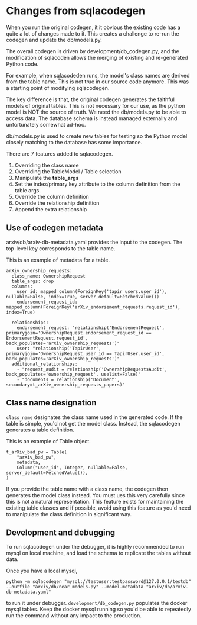 # Changes from sqlacodegen

When you run the original codegen, it it obvious the existing code has a quite a lot of changes made to it.
This creates a challenge to re-run the codegen and update the db/models.py. 

The overall codegen is driven by development/db_codegen.py, and the modification of sqlacoden allows the 
merging of existing and re-generated Python code.

For example, when sqlacodeden runs, the model's class names are derived from the table name. This is not true
in our source code anymore. This was a starting point of modifying sqlacodegen.

The key difference is that, the original codegen generates the faithful models of original tables. This is not 
necessary for our use, as the python model is NOT the source of truth. 
We need the db/models.py to be able to access data. 
The database schema is instead managed externally and unfortunately somewhat ad-hoc. 

db/models.py is used to create new tables for testing so the Python model closely matching to the database has 
some importance.

There are 7 features added to sqlacodegen. 

1. Overriding the class name
2. Overriding the TableModel / Table selection
3. Manipulate the __table_args__
4. Set the index/primary key attribute to the column definition from the table args.
5. Override the column definition
6. Override the relationship definition
7. Append the extra relationship

## Use of codegen metadata

arxiv/db/arxiv-db-metadata.yaml provides the input to the codegen.
The top-level key corresponds to the table name.

This is an example of metadata for a table.

    arXiv_ownership_requests:
      class_name: OwnershipRequest
      table_args: drop
      columns:
        user_id: mapped_column(ForeignKey('tapir_users.user_id'), nullable=False, index=True, server_default=FetchedValue())
        endorsement_request_id: mapped_column(ForeignKey('arXiv_endorsement_requests.request_id'), index=True)
    
      relationships:
        endorsement_request: "relationship('EndorsementRequest', primaryjoin='OwnershipRequest.endorsement_request_id == EndorsementRequest.request_id', back_populates='arXiv_ownership_requests')"
        user: "relationship('TapirUser', primaryjoin='OwnershipRequest.user_id == TapirUser.user_id', back_populates='arXiv_ownership_requests')"
      additional_relationships:
        - "request_audit = relationship('OwnershipRequestsAudit', back_populates='ownership_request', uselist=False)"
        - "documents = relationship('Document', secondary=t_arXiv_ownership_requests_papers)"


## Class name designation

`class_name` designates the class name used in the generated code. If the table is simple, you'd not get 
the model class. Instead, the sqlacodegen generates a table definition. 

This is an example of Table object. 

    t_arXiv_bad_pw = Table(
        "arXiv_bad_pw",
        metadata,
        Column("user_id", Integer, nullable=False, server_default=FetchedValue()),
    )

If you provide the table name with a class name, the codegen then generates the model class instead. 
You must ues this very carefully since this is not a natural representation. This feature exists for maintaining
the existing table classes and if possible, avoid using this feature as you'd need to manipulate the class definition
in significant way. 


## Development and debugging

To run sqlacodegen under the debugger, it is highly recommended to run mysql on local machine, and load the schema
to replicate the tables without data. 

Once you have a local mysql, 

    python -m sqlacodegen "mysql://testuser:testpassword@127.0.0.1/testdb" --outfile "arxiv/db/near_models.py" --model-metadata "arxiv/db/arxiv-db-metadata.yaml"

to run it under debugger. `development/db_codegen.py` populates the docker mysql tables. Keep the docker mysql
running so you'd be able to repeatedly run the command without any impact to the production.
